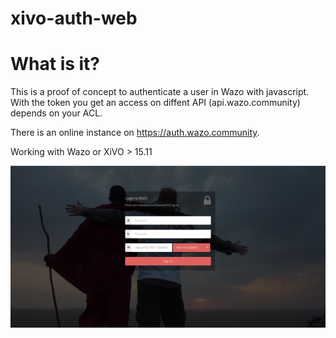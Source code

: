 # xivo-auth-web

What is it?
===========

This is a proof of concept to authenticate a user in Wazo with javascript. With the token you get an access on diffent API (api.wazo.community) depends on your ACL.

There is an online instance on https://auth.wazo.community.

Working with Wazo or XiVO > 15.11

![Auth screenshot](/screenshots/login.png?raw=true "Auth")
